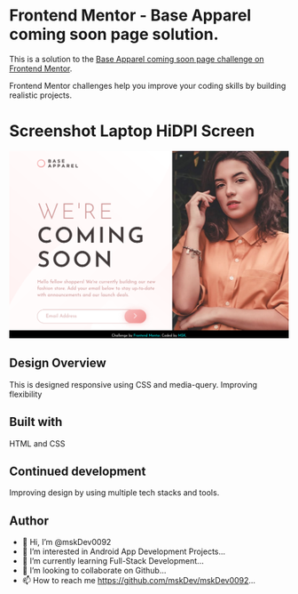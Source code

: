 # Frontend Mentor - Base Apparel coming soon page solution.

This is a solution to the [Base Apparel coming soon page challenge on Frontend Mentor](https://www.frontendmentor.io).

Frontend Mentor challenges help you improve your coding skills by building realistic projects. 

# Screenshot Laptop HiDPI Screen
![image](https://github.com/mskDev0092/Base-Apparel-coming-soon-page/blob/main/Screenshot%202022-11-16%20at%2000-31-11%20Frontend%20Mentor%20Base%20Apparel%20coming%20soon%20page.png)

## Design Overview

This is designed responsive using CSS and media-query.
Improving flexibility

## Built with

HTML and CSS

## Continued development

Improving design by using multiple tech stacks and tools.
## Author

- 👋 Hi, I’m @mskDev0092
- 👀 I’m interested in Android App Development Projects...
- 🌱 I’m currently learning Full-Stack Development...
- 💞️ I’m looking to collaborate on Github...
- 📫 How to reach me https://github.com/mskDev/mskDev0092...
